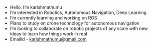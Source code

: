 - Hello, I’m karishmathumu
- I’m interested in Robotics, Autonomous Navigation, Deep Learning
- I’m currently learning and working on ROS
- Plans to study on drone technology for autonomous navigation
- I’m looking to collaborate on robotic projects of any scale with new ideas to learn how things work in real
- Emailid - karishmathumu@gmail.com

<!---
karishmathumu/karishmathumu is a ✨ special ✨ repository because its `README.md` (this file) appears on your GitHub profile.
You can click the Preview link to take a look at your changes.
--->
